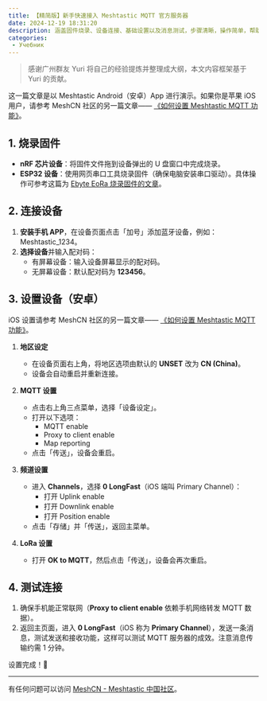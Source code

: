 ```yaml
---
title: 【精简版】新手快速接入 Meshtastic MQTT 官方服务器
date: 2024-12-19 18:31:20
description: 涵盖固件烧录、设备连接、基础设置以及消息测试，步骤清晰，操作简单，帮助用户在最短时间内完成 MQTT 配置并投入使用。
categories:
 - Учебник
---
```


> 感谢广州群友 Yuri 将自己的经验提炼并整理成大纲，本文内容框架基于 Yuri 的贡献。

这一篇文章是以 Meshtastic Android（安卓）App 进行演示。如果你是苹果 iOS 用户，请参考 MeshCN 社区的另一篇文章—— [《如何设置 Meshtastic MQTT 功能》](https://meshcn.net/how-to-connect-meshtastic-mqtt/)。

## 1. 烧录固件
- **nRF 芯片设备**：将固件文件拖到设备弹出的 U 盘窗口中完成烧录。
- **ESP32 设备**：使用网页串口工具烧录固件（确保电脑安装串口驱动）。具体操作可参考这篇为 [Ebyte EoRa 烧录固件的文章](http://localhost:4000/flash-meshtastic-firmware-ebyte-eora-s3/)。

## 2. 连接设备
1. **安装手机 APP**，在设备页面点击「加号」添加蓝牙设备，例如：Meshtastic_1234。
2. **选择设备**并输入配对码：
   - 有屏幕设备：输入设备屏幕显示的配对码。
   - 无屏幕设备：默认配对码为 **123456**。

## 3. 设置设备（安卓）

iOS 设置请参考 MeshCN 社区的另一篇文章—— [《如何设置 Meshtastic MQTT 功能》](https://meshcn.net/how-to-connect-meshtastic-mqtt/)。

1. **地区设定**  
   - 在设备页面右上角，将地区选项由默认的 **UNSET** 改为 **CN (China)**。
   - 设备会自动重启并重新连接。

2. **MQTT 设置**  
   - 点击右上角三点菜单，选择「设备设定」。  
   - 打开以下选项：
     - MQTT enable
     - Proxy to client enable
     - Map reporting 
   - 点击「传送」，设备会重启。

3. **频道设置**  
   - 进入 **Channels**，选择 **0 LongFast**（iOS 端叫 Primary Channel）：
     - 打开 Uplink enable
     - 打开 Downlink enable
     - 打开 Position enable  
   - 点击「存储」并「传送」，返回主菜单。

4. **LoRa 设置**  
   - 打开 **OK to MQTT**，然后点击「传送」，设备会再次重启。

## 4. 测试连接
1. 确保手机能正常联网（**Proxy to client enable** 依赖手机网络转发 MQTT 数据）。
2. 返回主页面，进入 **0 LongFast**（iOS 称为 **Primary Channel**），发送一条消息，测试发送和接收功能，这样可以测试 MQTT 服务器的成效。注意消息传输约需 1 分钟。

设置完成！🎉

---

有任何问题可以访问 [MeshCN - Meshtastic 中国社区](https://meshcn.net)。